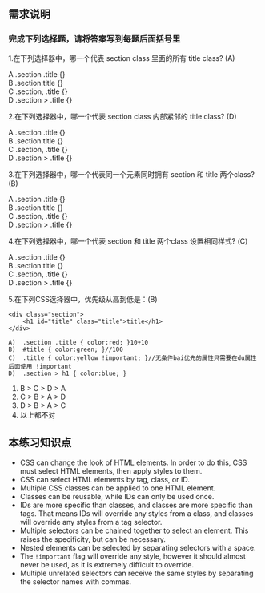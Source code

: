 ## 需求说明

### 完成下列选择题，请将答案写到每题后面括号里

1.在下列选择器中，哪一个代表 section class 里面的所有 title class? (A)

A <lable>.section .title {}</lable>  
B <lable>.section.title {}</lable>  
C <lable>.section, .title {}</lable>  
D <lable>.section > .title {}</lable>  


2.在下列选择器中，哪一个代表 section class 内部紧邻的 title class? (D)

A <lable>.section .title {}</lable>  
B <lable>.section.title {}</lable>   
C <lable>.section, .title {}</lable>   
D <lable>.section > .title {}</lable>  


3.在下列选择器中，哪一个代表同一个元素同时拥有 section 和 title 两个class? (B)

A <lable>.section .title {}</lable>  
B <lable>.section.title {}</lable>   
C <lable>.section, .title {}</lable>   
D <lable>.section > .title {}</lable>   



4.在下列选择器中，哪一个代表 section 和 title 两个class 设置相同样式? (C)

A <lable>.section .title {}</lable>  
B <lable>.section.title {}</lable>   
C <lable>.section, .title {}</lable>   
D <lable>.section > .title {}</lable>   



5.在下列CSS选择器中，优先级从高到低是：(B)
```
<div class="section">
    <h1 id="title" class="title">title</h1>
</div>

A)  .section .title { color:red; }10+10
B)  #title { color:green; }//100
C)  .title { color:yellow !important; }//无条件bai优先的属性只需要在du属性后面使用 !important 
D)  .section > h1 { color:blue; }
```
1)  <lable> B > C > D > A </lable>   
2)  <lable> C > B > A > D </lable>    
3)  <lable> D > B > A > C</lable>  
4)  <lable> 以上都不对 </lable>  

  
  
## 本练习知识点

- CSS can change the look of HTML elements. In order to do this, CSS must select HTML elements, then apply styles to them.
- CSS can select HTML elements by tag, class, or ID.
- Multiple CSS classes can be applied to one HTML element.
- Classes can be reusable, while IDs can only be used once.
- IDs are more specific than classes, and classes are more specific than tags. That means IDs will override any styles from a class, and classes will override any styles from a tag selector.
- Multiple selectors can be chained together to select an element. This raises the specificity, but can be necessary.
- Nested elements can be selected by separating selectors with a space.
- The `!important` flag will override any style, however it should almost never be used, as it is extremely difficult to override.
- Multiple unrelated selectors can receive the same styles by separating the selector names with commas.

